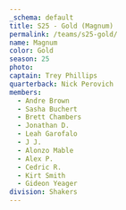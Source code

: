 ```yaml
---
_schema: default
title: S25 - Gold (Magnum)
permalink: /teams/s25-gold/
name: Magnum
color: Gold
season: 25
photo:
captain: Trey Phillips
quarterback: Nick Perovich
members:
  - Andre Brown
  - Sasha Buchert
  - Brett Chambers
  - Jonathan D.
  - Leah Garofalo
  - J J.
  - Alonzo Mable
  - Alex P.
  - Cedric R.
  - Kirt Smith
  - Gideon Yeager
division: Shakers
---
```

